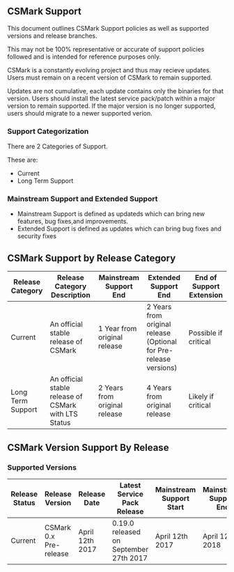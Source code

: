 ## CSMark Support
This document outlines CSMark Support policies as well as supported versions and release branches.

This may not be 100% representative or accurate of support policies followed and is intended for reference purposes only.

CSMark is a constantly evolving project and thus may recieve updates. Users must remain on a recent version of CSMark to remain supported. 

Updates are not cumulative, each update contains only the binaries for that version. Users should install the latest service pack/patch within a major version to remain supported. If the major version is no longer supported, users should migrate to a newer supported verion.

### Support Categorization
There are 2 Categories of Support.

These are:
* Current
* Long Term Support

### Mainstream Support and Extended Support
* Mainstream Support is defined as updateds which can bring new features, bug fixes,and improvements.
* Extended Support is defined as updates which can bring bug fixes and security fixes

## CSMark Support by Release Category
| Release Category  | Release Category Description | Mainstream Support End | Extended Support End | End of Support Extension|
|-------------------|------------------------------|--------------------------------|------------------------------|----------------|
| Current | An official stable release of CSMark | 1 Year from original release | 2 Years from original release (Optional for Pre-release versions) | Possible if critical|
| Long Term Support | An official stable release of CSMark with LTS Status | 2 Years from original release | 4 Years from original release | Likely if critical|

## CSMark Version Support By Release

### Supported Versions

| Release Status | Release Version  |  Release Date | Latest Service Pack Release | Mainstream Support Start | Mainstream Support End | Extended Support End |
|-------------------|---------------|--------------|-------------------------|-------------------------|----------------|----------------|
| Current | CSMark 0.x Pre-release | April 12th 2017 | 0.19.0 released on September 27th 2017 | April 12th 2017 | April 12th 2018 | - |

